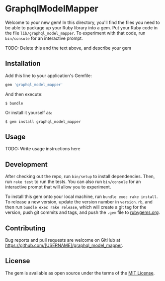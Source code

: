 # GraphqlModelMapper

Welcome to your new gem! In this directory, you'll find the files you need to be able to package up your Ruby library into a gem. Put your Ruby code in the file `lib/graphql_model_mapper`. To experiment with that code, run `bin/console` for an interactive prompt.

TODO: Delete this and the text above, and describe your gem

## Installation

Add this line to your application's Gemfile:

```ruby
gem 'graphql_model_mapper'
```

And then execute:

    $ bundle

Or install it yourself as:

    $ gem install graphql_model_mapper

## Usage

TODO: Write usage instructions here

## Development

After checking out the repo, run `bin/setup` to install dependencies. Then, run `rake test` to run the tests. You can also run `bin/console` for an interactive prompt that will allow you to experiment.

To install this gem onto your local machine, run `bundle exec rake install`. To release a new version, update the version number in `version.rb`, and then run `bundle exec rake release`, which will create a git tag for the version, push git commits and tags, and push the `.gem` file to [rubygems.org](https://rubygems.org).

## Contributing

Bug reports and pull requests are welcome on GitHub at https://github.com/[USERNAME]/graphql_model_mapper.

## License

The gem is available as open source under the terms of the [MIT License](https://opensource.org/licenses/MIT).
